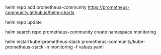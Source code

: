 helm repo add prometheus-community https://prometheus-community.github.io/helm-charts

helm repo update

helm search repo prometheus-community
create namespace monitoring

helm install kube-prometheus-stack prometheus-community/kube-prometheus-stack -n monitoring -f values.yaml